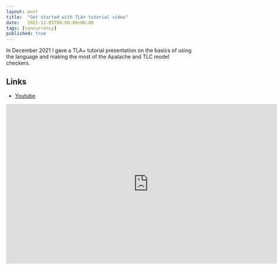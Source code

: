 ```yaml
---
layout: post
title:  "Get started with TLA+ tutorial video"
date:   2021-12-05T00:00:00+00:00
tags: [concurrency]
published: true
---
```


In December 2021 I gave a TLA+ tutorial presentation on the basics of using the language and making the most of the Apalache and TLC model checkers.

## Links

- [Youtube](https://youtu.be/peKYddIvCIs)

<iframe width="768" height="432" src="https://www.youtube.com/embed/peKYddIvCIs" title="YouTube video player" frameborder="0" allow="accelerometer; autoplay; clipboard-write; encrypted-media; gyroscope; picture-in-picture" allowfullscreen></iframe>
